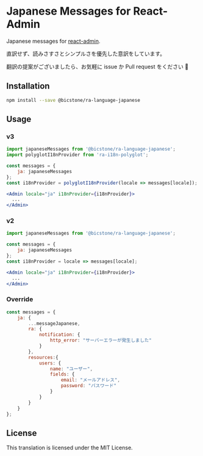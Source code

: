 # Japanese Messages for React-Admin

Japanese messages for [react-admin](https://github.com/marmelab/react-admin).

直訳せず、読みさすさとシンプルさを優先した意訳をしています。

翻訳の提案がございましたら、お気軽に issue か Pull request をください :bow:

## Installation

```sh
npm install --save @bicstone/ra-language-japanese
```

## Usage

### v3

```jsx
import japaneseMessages from '@bicstone/ra-language-japanese';
import polyglotI18nProvider from 'ra-i18n-polyglot';

const messages = {
    ja: japaneseMessages
};
const i18nProvider = polyglotI18nProvider(locale => messages[locale]);

<Admin locale="ja" i18nProvider={i18nProvider}>
  ...
</Admin>
```

### v2

```jsx
import japaneseMessages from '@bicstone/ra-language-japanese';

const messages = {
    ja: japaneseMessages
};
const i18nProvider = locale => messages[locale];

<Admin locale="ja" i18nProvider={i18nProvider}>
  ...
</Admin>
```

### Override

```jsx
const messages = {
    ja: {
        ...messageJapanese,
        ra: {
            notification: {
                http_error: "サーバーエラーが発生しました"
            }
        },
        resources:{
            users: {
                name: "ユーザー",
                fields: {
                    email: "メールアドレス",
                    password: "パスワード"
                }
            }
        }
    }
};
```

## License

This translation is licensed under the MIT License.
